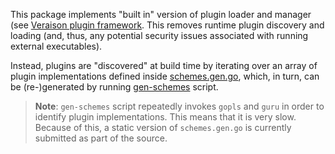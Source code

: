 This package implements "built in" version of plugin loader and manager (see
[Veraison plugin framework](../plugin). This removes runtime plugin discovery
and loading (and, thus, any potential security issues associated with running
external executables).

Instead, plugins are "discovered" at build time by iterating over an array of
plugin implementations defined inside [schemes.gen.go](schemes.gen.go), which,
in turn, can be (re-)generated by running [gen-schemes](../scripts/gen-schemes)
script.

> **Note**: `gen-schemes` script repeatedly invokes `gopls` and `guru` in order
> to identify plugin implementations. This means that it is very slow. Because of
> this, a static version of `schemes.gen.go` is currently submitted as part of
> the source.
